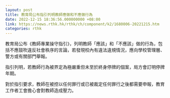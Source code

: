 ```yaml
---
layout: post
title: 教育局公布指引列明教師應做和不應做行為
date: 2022-12-15 18:36:56.000000000 +08:00
link: https://news.rthk.hk/rthk/ch/component/k2/1680006-20221215.htm
categories: rthk
---
```


教育局公布《教師專業操守指引》，列明教師「應該」和「不應該」做的行為，包括不應鼓吹違反社會秩序的言論，若發現校內有違法違規情況，應向學校管理層、警方或有關部門舉報。

指引列明，若教師行為被界定為極嚴重但未至於終身停牌的個案，局方會訂明停牌年期。

對於指引要求，教師在被控以任何罪行或已被裁定任何罪行之後都需要申報，教育工作者工會擔心會對教師造成壓力。
